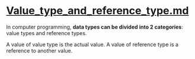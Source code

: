 # [Value_type_and_reference_type.md](https://en.m.wikipedia.org/wiki/Value_type_and_reference_type)

In computer programming, **data types can be divided into 2 categories**: value types and reference types. 

A value of value type is the actual value. A value of reference type is a reference to another value.
